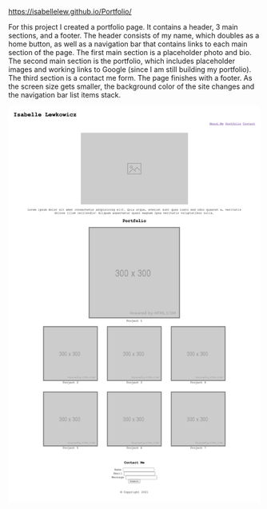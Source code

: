 https://isabellelew.github.io/Portfolio/

For this project I created a portfolio page. It contains a header, 3 main sections, and a footer. The header consists of my name, which doubles as a home button, as well as a navigation bar that contains links to each main section of the page. The first main section is a placeholder photo and bio. The second main section is the portfolio, which includes placeholder images and working links to Google (since I am still building my portfolio). The third section is a contact me form. The page finishes with a footer. As the screen size gets smaller, the background color of the site changes and the navigation bar list items stack. 

![screenshot](screenshot-hw2.png)